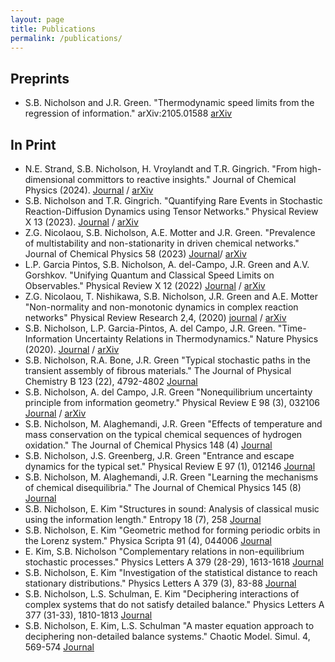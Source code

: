 ```yaml
---
layout: page
title: Publications
permalink: /publications/
---
```

## Preprints

* S.B. Nicholson and J.R. Green. "Thermodynamic speed limits from the regression of information." arXiv:2105.01588 [arXiv](https://arxiv.org/abs/2105.01588)

## In Print
* N.E. Strand, S.B. Nicholson, H. Vroylandt and T.R. Gingrich. "From high-dimensional committors to reactive insights." Journal of Chemical Physics (2024). [Journal](https://pubs.aip.org/aip/jcp/article/161/22/224109/3324222/From-high-dimensional-committors-to-reactive) / [arXiv](https://arxiv.org/pdf/2406.01452)
* S.B. Nicholson and T.R. Gingrich. "Quantifying Rare Events in Stochastic Reaction-Diffusion Dynamics using Tensor Networks." Physical Review X 13 (2023). [Journal](https://journals.aps.org/prx/abstract/10.1103/PhysRevX.13.041006) / [arXiv](https://arxiv.org/abs/2301.03717)
* Z.G. Nicolaou, S.B. Nicholson, A.E. Motter and J.R. Green. "Prevalence of multistability and non-stationarity in driven chemical networks." Journal of Chemical Physics 58 (2023) [Journal](https://pubs.aip.org/aip/jcp/article/158/22/225101/2895249/Prevalence-of-multistability-and-nonstationarity)/ [arXiv](https://arxiv.org/abs/2306.09408)
* L.P. Garcia Pintos, S.B. Nicholson, A. del-Campo, J.R. Green and A.V. Gorshkov. "Unifying Quantum and Classical Speed Limits on Observables." Physical Review X 12 (2022) [Journal](https://journals.aps.org/prx/abstract/10.1103/PhysRevX.12.011038) / [arXiv](https://arxiv.org/abs/2108.04261)
* Z.G. Nicolaou, T. Nishikawa, S.B. Nicholson, J.R. Green and A.E. Motter "Non-normality and non-monotonic dynamics in complex reaction networks" Physical Review Research 2,4, (2020) [journal](https://journals.aps.org/prresearch/abstract/10.1103/PhysRevResearch.2.043059) / [arXiv](https://arxiv.org/abs/2008.09616)
* S.B. Nicholson, L.P. Garcia-Pintos, A. del Campo, J.R. Green. "Time-Information Uncertainty Relations in Thermodynamics." Nature Physics (2020). [Journal](https://www.nature.com/articles/s41567-020-0981-y) / [arXiv](https://arxiv.org/pdf/2001.05418)
* S.B. Nicholson, R.A. Bone, J.R. Green "Typical stochastic paths in the transient assembly of fibrous materials." The Journal of Physical Chemistry B 123 (22), 4792-4802 [Journal](https://pubs.acs.org/doi/abs/10.1021/acs.jpcb.9b02811)
* S.B. Nicholson, A. del Campo, J.R. Green "Nonequilibrium uncertainty principle from information geometry." Physical Review E 98 (3), 032106 [Journal](https://journals.aps.org/pre/abstract/10.1103/PhysRevE.98.032106) / [arXiv](https://arxiv.org/abs/1801.02242)
* S.B. Nicholson, M. Alaghemandi, J.R. Green "Effects of temperature and mass conservation on the typical chemical sequences of hydrogen oxidation." The Journal of Chemical Physics 148 (4) [Journal](https://pubs.aip.org/aip/jcp/article/148/4/044102/75400)
* S.B. Nicholson, J.S. Greenberg, J.R. Green "Entrance and escape dynamics for the typical set." Physical Review E 97 (1), 012146 [Journal](https://journals.aps.org/pre/abstract/10.1103/PhysRevE.97.012146)
* S.B. Nicholson, M. Alaghemandi, J.R. Green "Learning the mechanisms of chemical disequilibria." The Journal of Chemical Physics 145 (8) [Journal](https://pubs.aip.org/aip/jcp/article-abstract/145/8/084112/561839/Learning-the-mechanisms-of-chemical-disequilibria?redirectedFrom=fulltext)
* S.B. Nicholson, E. Kim "Structures in sound: Analysis of classical music using the information length." Entropy 18 (7), 258 [Journal](https://www.mdpi.com/1099-4300/18/7/258)
* S.B. Nicholson, E. Kim "Geometric method for forming periodic orbits in the Lorenz system." Physica Scripta 91 (4), 044006 [Journal](https://iopscience.iop.org/article/10.1088/0031-8949/91/4/044006/meta)
* E. Kim, S.B. Nicholson "Complementary relations in non-equilibrium stochastic processes." Physics Letters A 379 (28-29), 1613-1618 [Journal](https://www.sciencedirect.com/science/article/pii/S0375960115003734)
* S.B. Nicholson, E. Kim "Investigation of the statistical distance to reach stationary distributions." Physics Letters A 379 (3), 83-88 [Journal](https://www.sciencedirect.com/science/article/pii/S0375960114011104)
* S.B. Nicholson, L.S. Schulman, E. Kim "Deciphering interactions of complex systems that do not satisfy detailed balance." Physics Letters A 377 (31-33), 1810-1813 [Journal](https://www.sciencedirect.com/science/article/pii/S0375960113005240)
* S.B. Nicholson, E. Kim, L.S. Schulman "A master equation approach to deciphering non-detailed balance systems." Chaotic Model. Simul. 4, 569-574 [Journal](http://www.cmsim.eu/papers_pdf/october_2012_papers/3_CMSIM_2012_Nicholson_Kim_Schulman_4_569-574.pdf)
  
